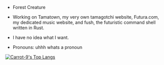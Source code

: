 - Forest Creature

- Working on Tamatown, my very own tamagotchi website, Futura.com, my dedicated music website, and fush, the futuristic command shell written in Rust.

- I have no idea what I want.
  
- Pronouns: uhhh whats a pronoun

 [![Carrot-9's Top Langs](https://github-readme-stats.vercel.app/api/top-langs/?username=Carrot-9&layout=pie)](https://github.com/Carrot-9/github-readme-stats)

